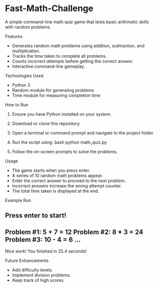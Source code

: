 # Fast-Math-Challenge
A simple command-line math quiz game that tests basic arithmetic skills with random problems.

Features
- Generates random math problems using addition, subtraction, and multiplication.
- Tracks the time taken to complete all problems.
- Counts incorrect attempts before getting the correct answer.
- Interactive command-line gameplay.

Technologies Used
- Python 3
- Random module for generating problems
- Time module for measuring completion time

How to Run
1. Ensure you have Python installed on your system.
2. Download or clone this repository.
3. Open a terminal or command prompt and navigate to the project folder.
4. Run the script using:
   bash
   python math_quiz.py
   
5. Follow the on-screen prompts to solve the problems.

Usage
- The game starts when you press enter.
- A series of 10 random math problems appear.
- Enter the correct answer to proceed to the next problem.
- Incorrect answers increase the wrong attempt counter.
- The total time taken is displayed at the end.

Example Run

Press enter to start!
----------------------
Problem #1: 5 + 7 = 12
Problem #2: 8 * 3 = 24
Problem #3: 10 - 4 = 6
...
----------------------
Nice work! You finished in 25.4 seconds!


Future Enhancements
- Add difficulty levels.
- Implement division problems.
- Keep track of high scores.

